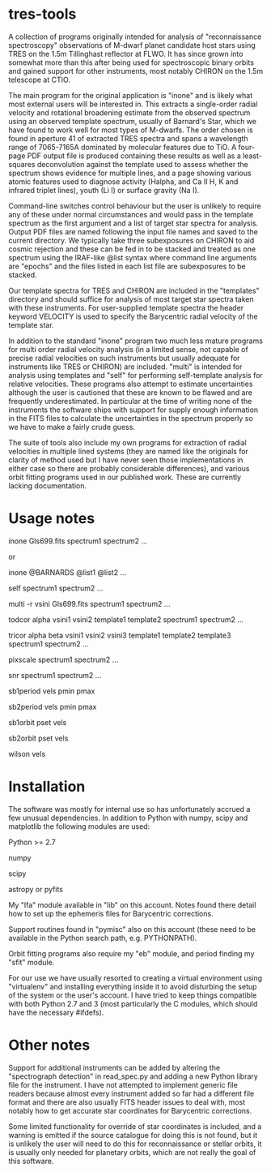 tres-tools
==========

A collection of programs originally intended for analysis of
"reconnaissance spectroscopy" observations of M-dwarf planet candidate
host stars using TRES on the 1.5m Tillinghast reflector at FLWO.  It
has since grown into somewhat more than this after being used for
spectroscopic binary orbits and gained support for other instruments,
most notably CHIRON on the 1.5m telescope at CTIO.

The main program for the original application is "inone" and is likely
what most external users will be interested in.  This extracts a
single-order radial velocity and rotational broadening estimate from
the observed spectrum using an observed template spectrum, usually
of Barnard's Star, which we have found to work well for most types of
M-dwarfs.  The order chosen is found in aperture 41 of extracted TRES
spectra and spans a wavelength range of 7065-7165A dominated by
molecular features due to TiO.  A four-page PDF output file is
produced containing these results as well as a least-squares
deconvolution against the template used to assess whether the spectrum
shows evidence for multiple lines, and a page showing various atomic
features used to diagnose activity (Halpha, and Ca II H, K and
infrared triplet lines), youth (Li I) or surface gravity (Na I).

Command-line switches control behaviour but the user is unlikely to
require any of these under normal circumstances and would pass in
the template spectrum as the first argument and a list of target star
spectra for analysis.  Output PDF files are named following the input
file names and saved to the current directory.  We typically take
three subexposures on CHIRON to aid cosmic rejection and these can be
fed in to be stacked and treated as one spectrum using the IRAF-like
@list syntax where command line arguments are "epochs" and the files
listed in each list file are subexposures to be stacked.

Our template spectra for TRES and CHIRON are included in the
"templates" directory and should suffice for analysis of most target
star spectra taken with these instruments.  For user-supplied template
spectra the header keyword VELOCITY is used to specify the Barycentric
radial velocity of the template star.

In addition to the standard "inone" program two much less mature
programs for multi order radial velocity analysis (in a limited sense,
not capable of precise radial velocities on such instruments but
usually adequate for instruments like TRES or CHIRON) are included.
"multi" is intended for analysis using templates and "self" for
performing self-template analysis for relative velocities.  These
programs also attempt to estimate uncertainties although the user is
cautioned that these are known to be flawed and are frequently
underestimated.  In particular at the time of writing none of the
instruments the software ships with support for supply enough
information in the FITS files to calculate the uncertainties in the
spectrum properly so we have to make a fairly crude guess.

The suite of tools also include my own programs for extraction of
radial velocities in multiple lined systems (they are named like the
originals for clarity of method used but I have never seen those
implementations in either case so there are probably considerable
differences), and various orbit fitting programs used in our published
work.  These are currently lacking documentation.

Usage notes
===========

inone Gls699.fits spectrum1 spectrum2 ...

or

inone @BARNARDS @list1 @list2 ...

self spectrum1 spectrum2 ...

multi -r vsini Gls699.fits spectrum1 spectrum2 ...

todcor alpha vsini1 vsini2 template1 template2 spectrum1 spectrum2 ...

tricor alpha beta vsini1 vsini2 vsini3 template1 template2 template3 spectrum1 spectrum2 ...

pixscale spectrum1 spectrum2 ...

snr spectrum1 spectrum2 ...

sb1period vels pmin pmax

sb2period vels pmin pmax

sb1orbit pset vels

sb2orbit pset vels

wilson vels

Installation
============

The software was mostly for internal use so has unfortunately accrued
a few unusual dependencies.  In addition to Python with numpy, scipy
and matplotlib the following modules are used:

Python >= 2.7

numpy

scipy

astropy or pyfits

My "lfa" module available in "lib" on this account.  Notes found there
detail how to set up the ephemeris files for Barycentric corrections.

Support routines found in "pymisc" also on this account (these need to
be available in the Python search path, e.g. PYTHONPATH).

Orbit fitting programs also require my "eb" module, and period finding
my "sfit" module.

For our use we have usually resorted to creating a virtual environment
using "virtualenv" and installing everything inside it to avoid
disturbing the setup of the system or the user's account.  I have
tried to keep things compatible with both Python 2.7 and 3 (most
particularly the C modules, which should have the necessary #ifdefs).

Other notes
===========

Support for additional instruments can be added by altering the
"spectrograph detection" in read_spec.py and adding a new Python
library file for the instrument.  I have not attempted to implement
generic file readers because almost every instrument added so far had
a different file format and there are also usually FITS header issues
to deal with, most notably how to get accurate star coordinates for
Barycentric corrections.

Some limited functionality for override of star coordinates is
included, and a warning is emitted if the source catalogue for doing
this is not found, but it is unlikely the user will need to do this
for reconnaissance or stellar orbits, it is usually only needed for
planetary orbits, which are not really the goal of this software.

